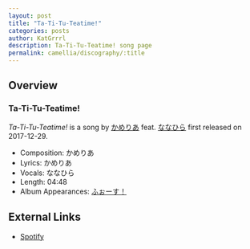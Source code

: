 ```yaml
---
layout: post
title: "Ta-Ti-Tu-Teatime!"
categories: posts
author: KatGrrrl
description: Ta-Ti-Tu-Teatime! song page
permalink: camellia/discography/:title
---
```


## Overview

### Ta-Ti-Tu-Teatime!

*Ta-Ti-Tu-Teatime!* is a song by [かめりあ](/camellia) feat. [ななひら](#) first released on 2017-12-29.

* Composition: かめりあ
* Lyrics: かめりあ
* Vocals: ななひら
* Length: 04:48
* Album Appearances: [ふぉーす！](<{% link postsInclude/_posts/camellia/albums/Force/2023-12-20-Force.md %}>)

## External Links

* [Spotify](https://open.spotify.com/track/464FU6ADJH2UZYAopWAYdY?si=3aad97ff18b2429d)
